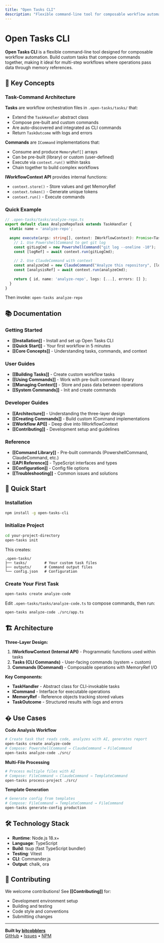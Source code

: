 ```yaml
---
title: "Open Tasks CLI"
description: "Flexible command-line tool for composable workflow automation"
---
```


# Open Tasks CLI

**Open Tasks CLI** is a flexible command-line tool designed for composable workflow automation. Build custom tasks that compose commands together, making it ideal for multi-step workflows where operations pass data through memory references.

## 🎯 Key Concepts

### Task-Command Architecture

**Tasks** are workflow orchestration files in `.open-tasks/tasks/` that:
- Extend the `TaskHandler` abstract class
- Compose pre-built and custom commands
- Are auto-discovered and integrated as CLI commands
- Return `TaskOutcome` with logs and errors

**Commands** are `ICommand` implementations that:
- Consume and produce `MemoryRef[]` arrays
- Can be pre-built (library) or custom (user-defined)
- Execute via `context.run()` within tasks
- Chain together to build complex workflows

**IWorkflowContext API** provides internal functions:
- `context.store()` - Store values and get MemoryRef
- `context.token()` - Generate unique tokens
- `context.run()` - Execute commands

### Quick Example

```typescript
// .open-tasks/tasks/analyze-repo.ts
export default class AnalyzeRepoTask extends TaskHandler {
  static name = 'analyze-repo';
  
  async execute(args: string[], context: IWorkflowContext): Promise<TaskOutcome> {
    // 1. Use PowershellCommand to get git log
    const gitLogCmd = new PowershellCommand("git log --oneline -10");
    const [logRef] = await context.run(gitLogCmd);
    
    // 2. Use ClaudeCommand with context
    const analyzeCmd = new ClaudeCommand("Analyze this repository", [logRef]);
    const [analysisRef] = await context.run(analyzeCmd);
    
    return { id, name: 'analyze-repo', logs: [...], errors: [] };
  }
}
```

Then invoke: `open-tasks analyze-repo`

## 📚 Documentation

### Getting Started
- **[[Installation]]** - Install and set up Open Tasks CLI
- **[[Quick Start]]** - Your first workflow in 5 minutes
- **[[Core Concepts]]** - Understanding tasks, commands, and context

### User Guides
- **[[Building Tasks]]** - Create custom workflow tasks
- **[[Using Commands]]** - Work with pre-built command library
- **[[Managing Context]]** - Store and pass data between operations
- **[[System Commands]]** - Init and create commands

### Developer Guides  
- **[[Architecture]]** - Understanding the three-layer design
- **[[Creating Commands]]** - Build custom ICommand implementations
- **[[Workflow API]]** - Deep dive into IWorkflowContext
- **[[Contributing]]** - Development setup and guidelines

### Reference
- **[[Command Library]]** - Pre-built commands (PowershellCommand, ClaudeCommand, etc.)
- **[[API Reference]]** - TypeScript interfaces and types
- **[[Configuration]]** - Config file options
- **[[Troubleshooting]]** - Common issues and solutions

## 🚀 Quick Start

### Installation

```bash
npm install -g open-tasks-cli
```

### Initialize Project

```bash
cd your-project-directory
open-tasks init
```

This creates:
```
.open-tasks/
├── tasks/        # Your custom task files
├── outputs/      # Command output files
└── config.json   # Configuration
```

### Create Your First Task

```bash
open-tasks create analyze-code
```

Edit `.open-tasks/tasks/analyze-code.ts` to compose commands, then run:

```bash
open-tasks analyze-code ./src/app.ts
```

## 🏗️ Architecture

**Three-Layer Design:**

1. **IWorkflowContext (Internal API)** - Programmatic functions used within tasks
2. **Tasks (CLI Commands)** - User-facing commands (system + custom)
3. **Commands (ICommand)** - Composable operations with MemoryRef I/O

**Key Components:**
- **TaskHandler** - Abstract class for CLI-invokable tasks
- **ICommand** - Interface for executable operations  
- **MemoryRef** - Reference objects tracking stored values
- **TaskOutcome** - Structured results with logs and errors

## � Use Cases

**Code Analysis Workflow**
```bash
# Create task that reads code, analyzes with AI, generates report
open-tasks create analyze-code
# Compose: PowershellCommand → ClaudeCommand → FileCommand
open-tasks analyze-code ./src/
```

**Multi-File Processing**
```bash
# Process multiple files with AI
# Compose: FileCommand → ClaudeCommand → TemplateCommand
open-tasks process-project ./src/
```

**Template Generation**
```bash
# Generate config from templates
# Compose: FileCommand → TemplateCommand → FileCommand
open-tasks generate-config production
```

## 🛠️ Technology Stack

- **Runtime**: Node.js 18.x+
- **Language**: TypeScript
- **Build**: tsup (fast TypeScript bundler)
- **Testing**: Vitest
- **CLI**: Commander.js
- **Output**: chalk, ora

## 🤝 Contributing

We welcome contributions! See **[[Contributing]]** for:
- Development environment setup
- Building and testing
- Code style and conventions
- Submitting changes

---

**Built by [bitcobblers](https://github.com/bitcobblers)**  
[GitHub](https://github.com/bitcobblers/open-tasks) • [Issues](https://github.com/bitcobblers/open-tasks/issues) • [NPM](https://www.npmjs.com/package/open-tasks-cli)